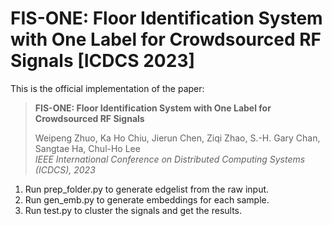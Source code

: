 # FIS-ONE: Floor Identification System with One Label for Crowdsourced RF Signals [ICDCS 2023]

This is the official implementation of the paper: <br/>
> **FIS-ONE: Floor Identification System with One Label for Crowdsourced RF Signals**
> 
> Weipeng Zhuo, Ka Ho Chiu, Jierun Chen, Ziqi Zhao, S.-H. Gary Chan, Sangtae Ha, Chul-Ho Lee       
> *IEEE International Conference on Distributed Computing Systems (ICDCS), 2023*

1. Run prep_folder.py to generate edgelist from the raw input.
2. Run gen_emb.py to generate embeddings for each sample.
3. Run test.py to cluster the signals and get the results.

